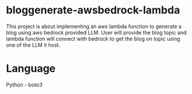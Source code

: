 # bloggenerate-awsbedrock-lambda
This project is about implementing an aws lambda function to generate a blog using aws bedrock provided LLM.
User will provide the blog topic and lambda function will connect with bedrock to get the blog on topic using one of the LLM it host.

# Language
Python - boto3